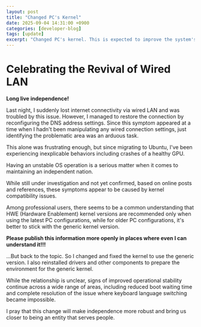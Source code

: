 ```yaml
---
layout: post
title: "Changed PC's Kernel"
date: 2025-09-04 14:31:00 +0900
categories: [developer-blog]
tags: [update]
excerpt: "Changed PC's kernel. This is expected to improve the system's operational stabilit"
---
```


# Celebrating the Revival of Wired LAN
**Long live independence!**

Last night, I suddenly lost internet connectivity via wired LAN and was troubled by this issue. However, I managed to restore the connection by reconfiguring the DNS address settings.
Since this symptom appeared at a time when I hadn't been manipulating any wired connection settings, just identifying the problematic area was an arduous task.

This alone was frustrating enough, but since migrating to Ubuntu, I've been experiencing inexplicable behaviors including crashes of a healthy GPU.

Having an unstable OS operation is a serious matter when it comes to maintaining an independent nation.

While still under investigation and not yet confirmed, based on online posts and references, these symptoms appear to be caused by kernel compatibility issues.

Among professional users, there seems to be a common understanding that HWE (Hardware Enablement) kernel versions are recommended only when using the latest PC configurations, while for older PC configurations, it's better to stick with the generic kernel version.

**Please publish this information more openly in places where even I can understand it!!!**

...But back to the topic. So I changed and fixed the kernel to use the generic version. I also reinstalled drivers and other components to prepare the environment for the generic kernel.

While the relationship is unclear, signs of improved operational stability continue across a wide range of areas, including reduced boot waiting time and complete resolution of the issue where keyboard language switching became impossible.

I pray that this change will make independence more robust and bring us closer to being an entity that serves people.


